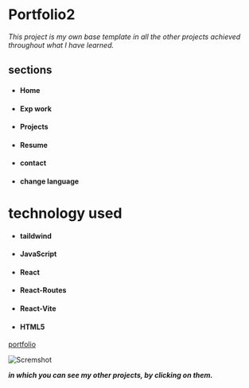 # Portfolio2

*This project is my own base template in all the other projects achieved throughout what I have learned.*

## sections


- #### Home
- #### Exp work 
- #### Projects
- #### Resume
- #### contact
- #### change language

# technology used 

- #### taildwind
- #### JavaScript
- #### React
- #### React-Routes
- #### React-Vite
- #### HTML5

[portfolio](/ "portfolio2")

![Scremshot](https://i.ibb.co/3kXTmXL/portfolio-2.jpg)


***in which you can see my other projects, by clicking on them.***
